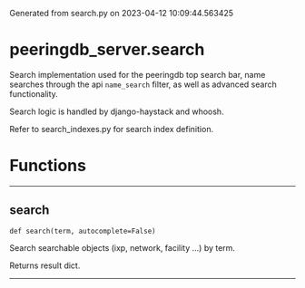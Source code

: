 Generated from search.py on 2023-04-12 10:09:44.563425

# peeringdb_server.search

Search implementation used for the peeringdb top search bar, name
searches through the api `name_search` filter, as well as advanced
search functionality.

Search logic is handled by django-haystack and whoosh.

Refer to search_indexes.py for search index definition.

# Functions
---

## search
`def search(term, autocomplete=False)`

Search searchable objects (ixp, network, facility ...) by term.

Returns result dict.

---